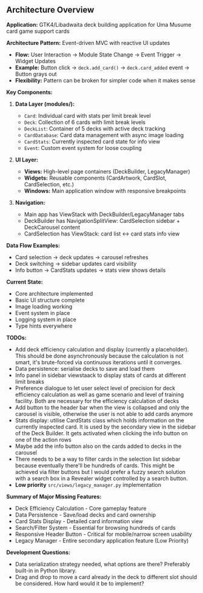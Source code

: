 ## Architecture Overview

**Application:** GTK4/Libadwaita deck building application for Uma Musume card game support cards

**Architecture Pattern:** Event-driven MVC with reactive UI updates
- **Flow:** User Interaction → Module State Change → Event Trigger → Widget Updates
- **Example:** Button click → `deck.add_card()` → `deck.card_added` event → Button grays out
- **Flexibility:** Pattern can be broken for simpler code when it makes sense

**Key Components:**

1. **Data Layer (modules/):**
   - `Card`: Individual card with stats per limit break level
   - `Deck`: Collection of 6 cards with limit break levels
   - `DeckList`: Container of 5 decks with active deck tracking
   - `CardDatabase`: Card data management with async image loading
   - `CardStats`: Currently inspected card state for info view
   - `Event`: Custom event system for loose coupling

2. **UI Layer:**
   - **Views:** High-level page containers (DeckBuilder, LegacyManager)
   - **Widgets:** Reusable components (CardArtwork, CardSlot, CardSelection, etc.)
   - **Windows:** Main application window with responsive breakpoints

3. **Navigation:**
   - Main app has ViewStack with DeckBuilder/LegacyManager tabs
   - DeckBuilder has NavigationSplitView: CardSelection sidebar + DeckCarousel content
   - CardSelection has ViewStack: card list ↔ card stats info view

**Data Flow Examples:**
- Card selection → deck updates → carousel refreshes
- Deck switching → sidebar updates card visibility
- Info button → CardStats updates → stats view shows details

**Current State:**
- Core architecture implemented
- Basic UI structure complete
- Image loading working
- Event system in place
- Logging system in place
- Type hints everywhere

**TODOs:**
- Add deck efficiency calculation and display (currently a placeholder). This should be done asynchronously because the calculation is not smart, it's brute-forced via continuous iterations until it converges.
- Data persistence: serialise decks to save and load them
- Info panel in sidebar viewstaack to display stats of cards at different limit breaks
- Preference dialogue to let user select level of precision for deck efficiency calculation as well as game scenario and level of training facility. Both are necessary for the efficiency calculation of decks
- Add button to the header bar when the view is collapsed and only the carousel is visible, otherwise the user is not able to add cards anymore
- Stats display: utilise CardStats class which holds information on the currently inspected card. It is used by the secondary view in the sidebar of the Deck Builder. It gets activated when clicking the info button on one of the action rows
- Maybe add the info button also on the cards added to decks in the carousel
- There needs to be a way to filter cards in the selection list sidebar because eventually there'll be hundreds of cards. This might be achieved via filter buttons but I would prefer a fuzzy search solution with a search box in a Revealer widget controlled by a search button.
- **Low priority** `src/views/legacy_manager.py` implementation


**Summary of Major Missing Features:**
- Deck Efficiency Calculation - Core gameplay feature
- Data Persistence - Save/load decks and card ownership
- Card Stats Display - Detailed card information view
- Search/Filter System - Essential for browsing hundreds of cards
- Responsive Header Button - Critical for mobile/narrow screen usability
- Legacy Manager - Entire secondary application feature (Low Priority)


**Development Questions:**
- Data serialization strategy needed, what options are there? Preferably built-in in Python library.
- Drag and drop to move a card already in the deck to different slot should be considered. How hard would it be to implement?
